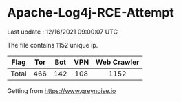 
# Apache-Log4j-RCE-Attempt

Last update : 12/16/2021 09:00:07 UTC

The file contains 1152 unique ip.

| Flag | Tor | Bot | VPN | Web Crawler|
| :---:   | :-: | :-: | :-: | :-: |
| Total | 466 | 142 | 108 | 1152 |

Getting from https://www.greynoise.io